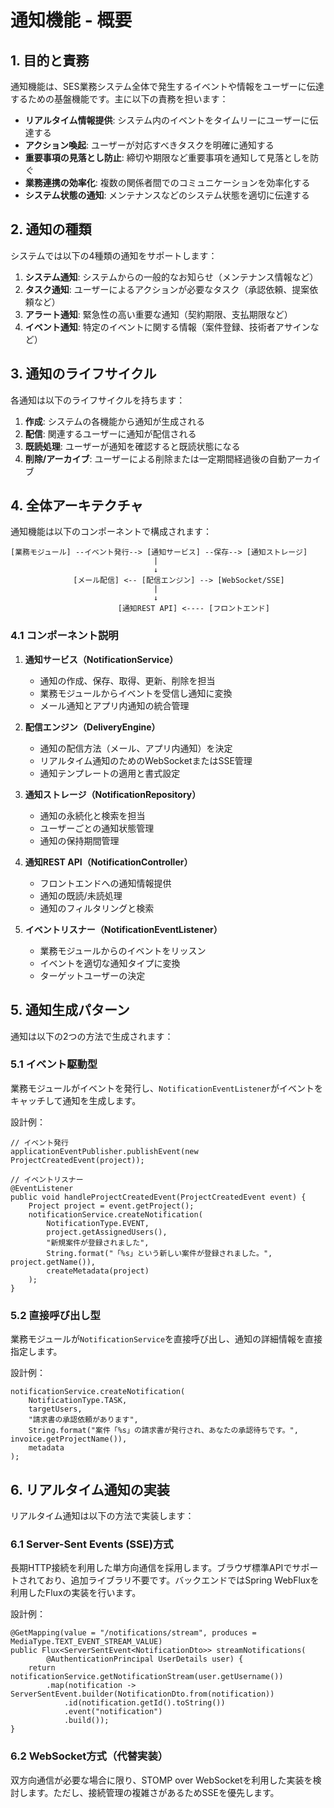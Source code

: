 # 通知機能 - 概要

## 1. 目的と責務

通知機能は、SES業務システム全体で発生するイベントや情報をユーザーに伝達するための基盤機能です。主に以下の責務を担います：

- **リアルタイム情報提供**: システム内のイベントをタイムリーにユーザーに伝達する
- **アクション喚起**: ユーザーが対応すべきタスクを明確に通知する
- **重要事項の見落とし防止**: 締切や期限など重要事項を通知して見落としを防ぐ
- **業務連携の効率化**: 複数の関係者間でのコミュニケーションを効率化する
- **システム状態の通知**: メンテナンスなどのシステム状態を適切に伝達する

## 2. 通知の種類

システムでは以下の4種類の通知をサポートします：

1. **システム通知**: システムからの一般的なお知らせ（メンテナンス情報など）
2. **タスク通知**: ユーザーによるアクションが必要なタスク（承認依頼、提案依頼など）
3. **アラート通知**: 緊急性の高い重要な通知（契約期限、支払期限など）
4. **イベント通知**: 特定のイベントに関する情報（案件登録、技術者アサインなど）

## 3. 通知のライフサイクル

各通知は以下のライフサイクルを持ちます：

1. **作成**: システムの各機能から通知が生成される
2. **配信**: 関連するユーザーに通知が配信される
3. **既読処理**: ユーザーが通知を確認すると既読状態になる
4. **削除/アーカイブ**: ユーザーによる削除または一定期間経過後の自動アーカイブ

## 4. 全体アーキテクチャ

通知機能は以下のコンポーネントで構成されます：

```
[業務モジュール] --イベント発行--> [通知サービス] --保存--> [通知ストレージ]
                                |
                                ↓
              [メール配信] <-- [配信エンジン] --> [WebSocket/SSE]
                                |
                                ↓
                        [通知REST API] <---- [フロントエンド]
```

### 4.1 コンポーネント説明

1. **通知サービス（NotificationService）**
   - 通知の作成、保存、取得、更新、削除を担当
   - 業務モジュールからイベントを受信し通知に変換
   - メール通知とアプリ内通知の統合管理

2. **配信エンジン（DeliveryEngine）**
   - 通知の配信方法（メール、アプリ内通知）を決定
   - リアルタイム通知のためのWebSocketまたはSSE管理
   - 通知テンプレートの適用と書式設定

3. **通知ストレージ（NotificationRepository）**
   - 通知の永続化と検索を担当
   - ユーザーごとの通知状態管理
   - 通知の保持期間管理

4. **通知REST API（NotificationController）**
   - フロントエンドへの通知情報提供
   - 通知の既読/未読処理
   - 通知のフィルタリングと検索

5. **イベントリスナー（NotificationEventListener）**
   - 業務モジュールからのイベントをリッスン
   - イベントを適切な通知タイプに変換
   - ターゲットユーザーの決定

## 5. 通知生成パターン

通知は以下の2つの方法で生成されます：

### 5.1 イベント駆動型

業務モジュールがイベントを発行し、`NotificationEventListener`がイベントをキャッチして通知を生成します。

設計例：
```
// イベント発行
applicationEventPublisher.publishEvent(new ProjectCreatedEvent(project));

// イベントリスナー
@EventListener
public void handleProjectCreatedEvent(ProjectCreatedEvent event) {
    Project project = event.getProject();
    notificationService.createNotification(
        NotificationType.EVENT,
        project.getAssignedUsers(),
        "新規案件が登録されました",
        String.format("「%s」という新しい案件が登録されました。", project.getName()),
        createMetadata(project)
    );
}
```

### 5.2 直接呼び出し型

業務モジュールが`NotificationService`を直接呼び出し、通知の詳細情報を直接指定します。

設計例：
```
notificationService.createNotification(
    NotificationType.TASK,
    targetUsers,
    "請求書の承認依頼があります",
    String.format("案件「%s」の請求書が発行され、あなたの承認待ちです。", invoice.getProjectName()),
    metadata
);
```

## 6. リアルタイム通知の実装

リアルタイム通知は以下の方法で実装します：

### 6.1 Server-Sent Events (SSE)方式

長期HTTP接続を利用した単方向通信を採用します。ブラウザ標準APIでサポートされており、追加ライブラリ不要です。バックエンドではSpring WebFluxを利用したFlux<ServerSentEvent>の実装を行います。

設計例：
```
@GetMapping(value = "/notifications/stream", produces = MediaType.TEXT_EVENT_STREAM_VALUE)
public Flux<ServerSentEvent<NotificationDto>> streamNotifications(
        @AuthenticationPrincipal UserDetails user) {
    return notificationService.getNotificationStream(user.getUsername())
        .map(notification -> ServerSentEvent.builder(NotificationDto.from(notification))
            .id(notification.getId().toString())
            .event("notification")
            .build());
}
```

### 6.2 WebSocket方式（代替実装）

双方向通信が必要な場合に限り、STOMP over WebSocketを利用した実装を検討します。ただし、接続管理の複雑さがあるためSSEを優先します。